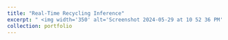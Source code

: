```yaml
---
title: "Real-Time Recycling Inference"
excerpt: " <img width='350' alt='Screenshot 2024-05-29 at 10 52 36 PM' src='https://github.com/MiladSoleymani/Milad-Soleymani/assets/78655282/32942f36-c606-446a-a8bd-237ec3939ac9'> <br/> <br/> Designing and implementing an advanced ML model for identifying recyclables on conveyor belts using Kubeflow and Google Cloud Platform (GCP), enhancing sorting efficiency and sustainability. Successfully deployed the model for real-time online inferencing, achieving an accurate model for classification material. <br/> [KeyLead Health](https://www.keyleadhealth.com/), Australia"
collection: portfolio
---
```


